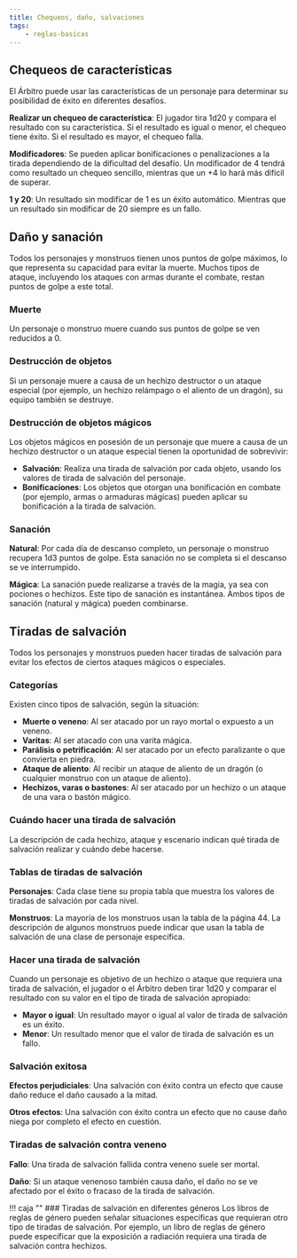 ```yaml
---
title: Chequeos, daño, salvaciones
tags:
    - reglas-basicas
---
```


## Chequeos de características
El Árbitro puede usar las características de un personaje para determinar su posibilidad de éxito en diferentes desafíos.

**Realizar un chequeo de característica**: El jugador tira 1d20 y compara el resultado con su característica. Si el resultado es igual o menor, el chequeo tiene éxito. Si el resultado es mayor, el chequeo falla.

**Modificadores**: Se pueden aplicar bonificaciones o penalizaciones a la tirada dependiendo de la dificultad del desafío. Un modificador de 4 tendrá como resultado un chequeo sencillo, mientras que un +4 lo hará más difícil de superar.

**1 y 20**: Un resultado sin modificar de 1 es un éxito automático. Mientras que un resultado sin modificar de 20 siempre es un fallo.

## Daño y sanación
Todos los personajes y monstruos tienen unos puntos de golpe máximos, lo que representa su capacidad para evitar la muerte. Muchos tipos de ataque, incluyendo los ataques con armas durante el combate, restan puntos de golpe a este total.

### Muerte
Un personaje o monstruo muere cuando sus puntos de golpe se ven reducidos a 0.

### Destrucción de objetos
Si un personaje muere a causa de un hechizo destructor o un ataque especial (por ejemplo, un hechizo relámpago o el aliento de un dragón), su equipo también se destruye.

### Destrucción de objetos mágicos
Los objetos mágicos en posesión de un personaje que muere a causa de un hechizo destructor o un ataque especial tienen la oportunidad de sobrevivir:

-  **Salvación**: Realiza una tirada de salvación por cada objeto, usando los valores de tirada de salvación del personaje.
-  **Bonificaciones**: Los objetos que otorgan una bonificación en combate (por ejemplo, armas o armaduras mágicas) pueden aplicar su bonificación a la tirada de salvación.

### Sanación
**Natural**: Por cada día de descanso completo, un personaje o monstruo recupera 1d3 puntos de golpe. Esta sanación no se completa si el descanso se ve interrumpido.

**Mágica**: La sanación puede realizarse a través de la magia, ya sea con pociones o hechizos. Este tipo de sanación es instantánea. Ambos tipos de sanación (natural y mágica) pueden combinarse.

## Tiradas de salvación
Todos los personajes y monstruos pueden hacer tiradas de salvación para evitar los efectos de ciertos ataques mágicos o especiales.

### Categorías
Existen cinco tipos de salvación, según la situación:

-  **Muerte o veneno**: Al ser atacado por un rayo mortal o expuesto a un veneno.
-  **Varitas**: Al ser atacado con una varita mágica.
-  **Parálisis o petrificación**: Al ser atacado por un efecto paralizante o que convierta en piedra.
-  **Ataque de aliento**: Al recibir un ataque de aliento de un dragón (o cualquier monstruo con un ataque de aliento).
-  **Hechizos, varas o bastones**: Al ser atacado por un hechizo o un ataque de una vara o bastón mágico.

### Cuándo hacer una tirada de salvación
La descripción de cada hechizo, ataque y escenario indican qué tirada de salvación realizar y cuándo debe hacerse.

### Tablas de tiradas de salvación
**Personajes**: Cada clase tiene su propia tabla que muestra los valores de tiradas de salvación por cada nivel.

**Monstruos**: La mayoría de los monstruos usan la tabla de la página 44. La descripción de algunos monstruos puede indicar que usan la tabla de salvación de una clase de personaje específica.

### Hacer una tirada de salvación
Cuando un personaje es objetivo de un hechizo o ataque que requiera una tirada de salvación, el jugador o el Árbitro deben tirar 1d20 y comparar el resultado con su valor en el tipo de tirada de salvación apropiado:

-  **Mayor o igual**: Un resultado mayor o igual al valor de tirada de salvación es un éxito.
-  **Menor**: Un resultado menor que el valor de tirada de salvación es un fallo.

### Salvación exitosa
**Efectos perjudiciales**: Una salvación con éxito contra un efecto que cause daño reduce el daño causado a la mitad.

**Otros efectos**: Una salvación con éxito contra un efecto que no cause daño niega por completo el efecto en cuestión.

### Tiradas de salvación contra veneno
**Fallo**: Una tirada de salvación fallida contra veneno suele ser mortal.

**Daño**: Si un ataque venenoso también causa daño, el daño no se ve afectado por el éxito o fracaso de la tirada de salvación.

!!! caja ""
    ### Tiradas de salvación en diferentes géneros
    Los libros de reglas de género pueden señalar situaciones específicas que requieran otro tipo de tiradas de salvación. Por ejemplo, un libro de reglas de género puede especificar que la exposición a radiación requiera una tirada de salvación contra hechizos.
